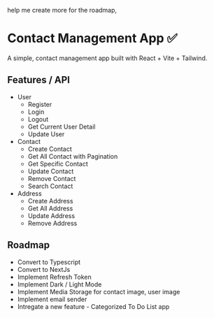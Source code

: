 help me create more for the roadmap,

# Contact Management App ✅

A simple, contact management app built with React + Vite + Tailwind.

## Features / API

- User
  - Register
  - Login
  - Logout
  - Get Current User Detail
  - Update User
- Contact
  - Create Contact
  - Get All Contact with Pagination
  - Get Specific Contact
  - Update Contact
  - Remove Contact
  - Search Contact
- Address
  - Create Address
  - Get All Address
  - Update Address
  - Remove Address

## Roadmap

- Convert to Typescript
- Convert to NextJs
- Implement Refresh Token
- Implement Dark / Light Mode
- Implement Media Storage for contact image, user image
- Implement email sender
- Intregate a new feature - Categorized To Do List app
